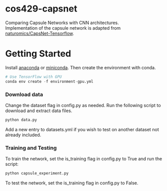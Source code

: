 # cos429-capsnet
Comparing Capsule Networks with CNN architectures. \
Implementation of the capsule network is adapted from [naturomics/CapsNet-Tensorflow](https://github.com/naturomics/CapsNet-Tensorflow).

# Getting Started
Install [anaconda](https://www.continuum.io/downloads) or [miniconda](https://conda.io/miniconda.html).
Then create the environment with conda.
```python
# Use TensorFlow with GPU
conda env create -f environment-gpu.yml
```
### Download data
Change the dataset flag in config.py as needed.
Run the following script to download and extract data files.
```python
python data.py
```
Add a new entry to datasets.yml if you wish to test on another dataset not already included.

### Training and Testing
To train the network, set the is_training flag in config.py to True and run the script: 
```python
python capsule_experiment.py
```
To test the network, set the is_training flag in config.py to False. 
